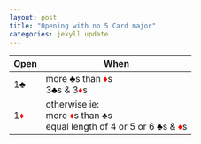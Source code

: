 ```yaml
---
layout: post
title: "Opening with no 5 Card major"
categories: jekyll update
---
```


| Open | When |
| ----------- | ----------- |
| 1<font style='color:black;'>&clubs;</font> | more <font style='color:black;'>&clubs;</font>s than <font style='color:red;'>&diams;</font>s<br>3<font style='color:black;'>&clubs;</font>s & 3<font style='color:red;'>&diams;</font>s   |
| 1<font style='color:red;'>&diams;</font> | otherwise ie:<br>more <font style='color:red;'>&diams;</font>s than <font style='color:nlack;'>&clubs;</font>s<br>equal length of 4 or 5 or 6 <font style='color:black;'>&clubs;</font>s & <font style='color:red;'>&diams;</font>s   |
